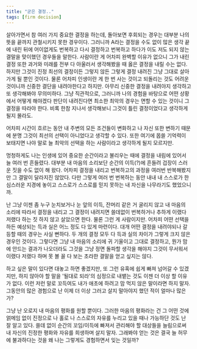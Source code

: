 ```yaml
---
title: "굳은 결정.."
tags: [firm decision]
---
```


살아가면서 참 여러 가지 중요한 결정을 하는데, 돌아보면 후회되는 경우는 대부분 나의 뜻을 끝까지 관철시키지 못한 경우이다. 그러니까 A라는 결정을 수도 없이 많은 생각 끝에 내린 뒤에 어이없게도 번복하고 다시 결정하고 번복하고 하다가 이도 저도 되지 않는 결말을 맞이했던 경우들을 말한다. 사람이란 게 어차피 완벽할 이유가 없으니 그가 내린 결정 또한 과거와 미래를 전부 다 아울러서 생각해봤을 때 옳은 결정을 내릴 수는 없다. 하지만 그것이 진정 최선의 결정이든 그렇지 않든 그렇게 결정 내려진 그냥 그대로 살아가게 될 뿐인 것이다. 물론 어차피 인생이란 게 한 번 사는 것이고 되돌리는 것도 어려운 것이니까 신중한 결단을 내려야한다고 하지만. 아무리 신중한 결정을 내려야지 생각하고 또 생각해봐야 무의미하다. 그냥 직관적으로, 그러니까 나의 경험을 바탕으로 어떤 상황에서 어떻게 해야겠다 판단이 내려진다면 최소한 최악의 경우는 면할 수 있는 것이니 그 결정을 따라야 한다. 비록 한참 지나서 생각해보니 그것이 틀린 결정이었다고 생각하게 될지 몰라도.

어차피 시간이 흐르는 동안 내 주변의 모든 조건들이 변화하고 나 자신 또한 변하기 때문에 분명 그것이 최선의 선택이 아니었다고 생각할 수 있다. 또한 여기에 몹쓸 기억력이 보태지면 나야 말로 늘 최악의 선택을 하는 사람이라고 생각하게 될지 모르지만.

멍청하게도 나는 인생에 있어 중요한 순간이라고 불리우는 때에 결정을 내림에 있어서 늘 여러 번 흔들렸다. 대부분 내 마음의 소리보단 순간의 이득(?)에 흔들려 겁장이 스러운 짓을 수도 없이 해 왔다. 어차피 결정을 내리고 번복하고의 과정을 여러번 반복해봤지만 그 결말이 달라지진 않았다. 다만 그렇게 여러 번 번복하는 동안 내내 내 스스로가 한심스러운 지경에 놓이고 스스로가 스스로를 믿지 못하는 내 자신을 나무라기도 했었으니까.

난 그냥 이젠 좀 누구 눈치보거나 눈 앞의 이득, 잔머리 같은 거 굴리지 않고 내 마음의 소리에 따라서 결정을 내리고 그 결정이 내려지면 쓸데없이 번복하거나 추하게 이랬다 저랬다 하는 짓 하지 않고 살았으면 한다. 물론 그런 게 사람이지만. 어차피 어떤 선택을 하든 예상되는 득과 실은 어느 정도 다 있게 마련이다. 대개 어떤 결정을 내려야되나 갈등할 때의 경우는 사실 뻔하다. 두 개의 결정 모두 다 득과 실의 차이가 그렇게 크지 않은 경우인 것이다. 그렇다면 그냥 내 마음의 소리에 귀 기울이고 그대로 결정하고, 뭔가 맘에 안드는 결과가 나오더라도 그것을 그냥 정면 돌파할 생각을 해야지 그것이 무서워서 이랬다 저랬다 하며 못 볼 꼴 다 보는 초라한 결말을 얻고 싶지는 않다.

하고 싶은 말이 있다면 대놓고 하면 좋겠지만, 또 그런 유혹에 쉽게 빠져 넘어갈 수 있겠지만, 하지 않아야 할 말을 '될대로 되라'의 심정으로 내뱉는 것도 이젠 더 이상 할 이유가 없다. 이런 저런 말로 꼬득여도 내가 애초에 하려고 맘 먹지 않은 말이라면 하지 말자. 그동안의 많은 경험으로 난 이제 더 이상 그러고 살지 말아야지 했던 적이 얼마나 많은가?

그냥 난 오로지 내 마음의 평화를 원할 뿐이다. 그러한 마음의 평화라는 건 그 어떤 것에 얽메임 없이 진정으로 나 홀로 나 스스로의 자유를 누리고 있을 때나 가능하단 것도 난 잘 알고 있다. 쓸데 없이 순간의 꼬임/이득에 빠져서 관리해야 할 대상들을 늘림으로써 내 자신의 진정한 평화와 자유를 희생하며 살지 말자. 그래봐야 얻는 것은 결국 늘 허무에 불과하다는 것을 왜 나는 그렇게도 경험하면서 잊는 것일까?